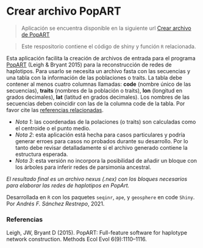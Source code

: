 # Crear archivo PopART
 
> Aplicación se encuentra disponible en la siguiente url [Crear archivo de PopART](https://andres-snchz.shinyapps.io/create_popartfile/)

> Este respositorio contiene el código de shiny y función `R` relacionada.
  
Esta aplicación facilita la creación de archivos de entrada para el programa [PopART](http://popart.otago.ac.nz/index.shtml) (Leigh & Bryant 2015) para la reconstrucción de redes de haplotipos. Para usarlo se necesita un archivo fasta con las secuencias y una tabla con la información de las poblaciones o traits. La tabla debe contener al menos cuatro columnas llamadas: **code** (nombre único de las secuencias), **traits** (nombres de la población o traits), **lon** (longitud en grados decimales), **lat** (latitud en grados decimales). Los nombres de las secuencias deben coincidir con las de la columna code de la tabla. Por favor cite las [referencias relacionadas](http://popart.otago.ac.nz/howtocite.shtml).
 
- *Nota 1*: las coordenadas de la polaciones (o traits) son calculadas como el centroide o el punto medio.
- *Nota 2*: esta aplicación está hecha para casos particulares y podría generar erroes para casos no probados durante su desarrollo. Por lo tanto debe revisar detalladamente si el archivo generado contiene la estructura esperada.
- *Nota 3*: esta versión no incorpora la posibilidad de añadir un bloque con los árboles para inferir redes de parsimonia ancestral.

*El resultado final es un archivo nexus (.nex) con los bloques necesarios para elaborar las redes de haplotipos en PopArt.*
 
Desarrollada en `R` con los paquetes `seqinr`, `ape`, y `geosphere` en code `Shiny`.
Por *Andrés F. Sánchez Restrepo*, 2021.
 
### Referencias
Leigh, JW, Bryant D (2015). PopART: Full-feature software for haplotype network construction. Methods Ecol Evol 6(9):1110–1116.

